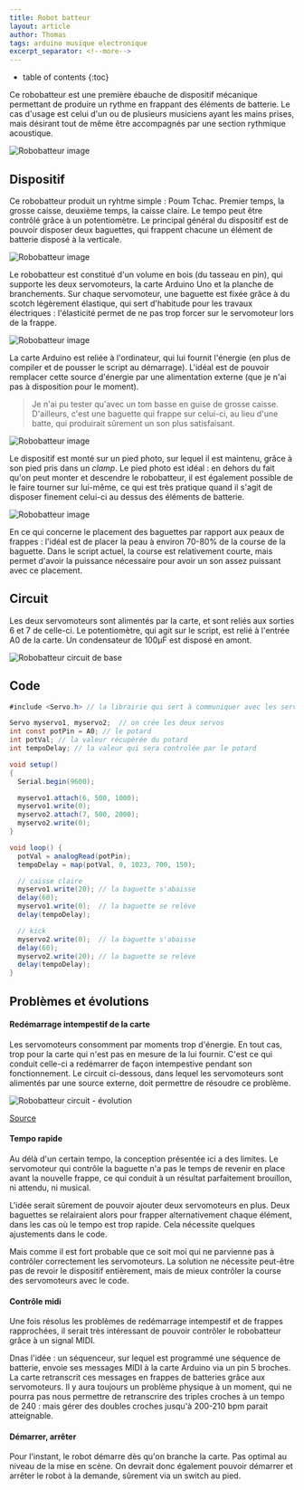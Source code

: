 ```yaml
---
title: Robot batteur
layout: article
author: Thomas
tags: arduino musique electronique
excerpt_separator: <!--more-->
---
```

* table of contents
{:toc}

Ce robobatteur est une première ébauche de dispositif mécanique permettant de produire un rythme en frappant des éléments de batterie. Le cas d'usage est celui d'un ou de plusieurs musiciens ayant les mains prises, mais désirant tout de même être accompagnés par une section rythmique acoustique.

![Robobatteur image](/assets/images/robotbatteur_5632.jpg)

## Dispositif ##
Ce robobatteur produit un ryhtme simple : Poum Tchac. Premier temps, la grosse caisse, deuxième temps, la caisse claire. Le tempo peut être contrôlé  grâce à un potentiomètre.
Le principal général du dispositif est de pouvoir disposer deux baguettes, qui frappent chacune un élément de batterie disposé à la verticale.

![Robobatteur image](/assets/images/robotbatteur_5624.jpg)

Le robobatteur est constitué d'un volume en bois (du tasseau en pin), qui supporte les deux servomoteurs, la carte Arduino Uno et la planche de branchements. Sur chaque servomoteur, une baguette est fixée grâce à du scotch légèrement élastique, qui sert d'habitude pour les travaux électriques : l'élasticité permet de ne pas trop forcer sur le servomoteur lors de la frappe.

![Robobatteur image](/assets/images/robotbatteur_5629.jpg)

La carte Arduino est reliée à l'ordinateur, qui lui fournit l'énergie (en plus de compiler et de pousser le script au démarrage). L'idéal est de pouvoir remplacer cette source d'énergie par une alimentation externe (que je n'ai pas à disposition pour le moment).

> Je n'ai pu tester qu'avec un tom basse en guise de grosse caisse. D'ailleurs, c'est une baguette qui frappe sur celui-ci, au lieu d'une batte, qui produirait sûrement un son plus satisfaisant.

![Robobatteur image](/assets/images/robotbatteur_5630.jpg)

Le dispositif est monté sur un pied photo, sur lequel il est maintenu, grâce à son pied pris dans un *clamp*. Le pied photo est idéal : en dehors du fait qu'on peut monter et descendre le robobatteur, il est également possible de le faire tourner sur lui-même, ce qui est très pratique quand il s'agit de disposer finement celui-ci au dessus des éléments de batterie.

![Robobatteur image](/assets/images/robotbatteur_5628.jpg)

En ce qui concerne le placement des baguettes par rapport aux peaux de frappes : l'idéal est de placer la peau à environ 70-80% de la course de la baguette. Dans le script actuel, la course est relativement courte, mais permet d'avoir la puissance nécessaire pour avoir un son assez puissant avec ce placement.

## Circuit ##
Les deux servomoteurs sont alimentés par la carte, et sont reliés aux sorties 6 et 7 de celle-ci. Le potentiomètre, qui agit sur le script, est relié à l'entrée A0 de la carte. Un condensateur de 100µF est disposé en amont.

![Robobatteur circuit de base](/assets/images/robotbatteur-circuit-1.png)

## Code ##
``` java
#include <Servo.h> // la librairie qui sert à communiquer avec les servomoteurs

Servo myservo1, myservo2;  // on crée les deux servos
int const potPin = A0; // le potard
int potVal; // la valeur récupérée du potard
int tempoDelay; // la valeur qui sera controlée par le potard

void setup()
{
  Serial.begin(9600);

  myservo1.attach(6, 500, 1000);
  myservo1.write(0);
  myservo2.attach(7, 500, 2000);
  myservo2.write(0);
}

void loop() {
  potVal = analogRead(potPin);
  tempoDelay = map(potVal, 0, 1023, 700, 150);

  // caisse claire
  myservo1.write(20); // la baguette s'abaisse
  delay(60);
  myservo1.write(0);  // la baguette se relève
  delay(tempoDelay);

  // kick
  myservo2.write(0);  // la baguette s'abaisse
  delay(60);
  myservo2.write(20); // la baguette se relève
  delay(tempoDelay);
}
```
## Problèmes et évolutions ##

#### Redémarrage intempestif de la carte ####

Les servomoteurs consomment par moments trop d'énergie. En tout cas, trop pour la carte qui n'est pas en mesure de la lui fournir. C'est ce qui conduit celle-ci a redémarrer de façon intempestive pendant son fonctionnement. Le circuit ci-dessous, dans lequel les servomoteurs sont alimentés par une source externe, doit permettre de résoudre ce problème.

![Robobatteur circuit - évolution](/assets/images/robotbatteur-circuit-2.png)

[Source](https://www.carnetdumaker.net/articles/controler-un-servomoteur-avec-une-carte-arduino-genuino)  

#### Tempo rapide ####

Au délà d'un certain tempo, la conception présentée ici a des limites. Le servomoteur qui contrôle la baguette n'a pas le temps de revenir en place avant la nouvelle frappe, ce qui conduit à un résultat parfaitement brouillon, ni attendu, ni musical.

L'idée serait sûrement de pouvoir ajouter deux servomoteurs en plus. Deux baguettes se relairaient alors pour frapper alternativement chaque élément, dans les cas où le tempo est trop rapide. Cela nécessite quelques ajustements dans le code.

Mais comme il est fort probable que ce soit moi qui ne parvienne pas à contrôler correctement les servomoteurs. La solution ne nécessite peut-être pas de revoir le dispositif entièrement, mais de mieux contrôler la course des servomoteurs avec le code.

#### Contrôle midi ####

Une fois résolus les problèmes de redémarrage intempestif et de frappes rapprochées, il serait très intéressant de pouvoir contrôler le robobatteur grâce à un signal MIDI.

Dnas l'idée : un séquenceur, sur lequel est programmé une séquence de batterie, envoie ses messages MIDI à la carte Arduino via un pin 5 broches. La carte retranscrit ces messages en frappes de batteries grâce aux servomoteurs. Il y aura toujours un problème physique à un moment, qui ne pourra pas nous permettre de retranscrire des triples croches à un tempo de 240 : mais gérer des doubles croches jusqu'à 200-210 bpm parait atteignable.


#### Démarrer, arrêter ####
Pour l'instant, le robot démarre dès qu'on branche la carte. Pas optimal au niveau de la mise en scène. On devrait donc également pouvoir démarrer et arrêter le robot à la demande, sûrement via un switch au pied.
